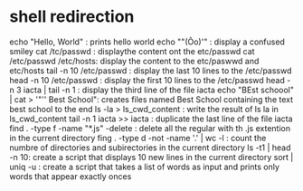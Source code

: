 # shell redirection 
echo "Hello, World" : prints hello world
echo "\"(Ôo)'" : display  a confused smiley
cat /tc/passwd : displaythe content ont the etc/passwd
cat /etc/passwd /etc/hosts: display the content to the etc/paswwd and etc/hosts
tail -n 10 /etc/passwd : display the last 10 lines to the /etc/passwd
head -n 10 /etc/passwd : display the first 10 lines to the /etc/passwd
head -n 3 iacta | tail -n 1 : display the third line of the file iacta
echo "BEst schoool" | cat > '"'' Best School": creates files named Best School containing the text best school to the end
ls -la > ls_cwd_content : write the result of ls la in ls_cwd_content
tail -n 1 iacta >> iacta : duplicate the last line of the file iacta
find . -type f -name "*.js" -delete : delete all the regular with th .js extention in the current directory
fing . -type d -not -name '.' | wc -l : count the numbre of directories and subirectories in the current directory 
ls -t1 | head -n 10: create a script that displays 10 new lines in the current directory
sort | uniq -u : create a script that takes a list of words as input and prints only words that appear exactly onces

